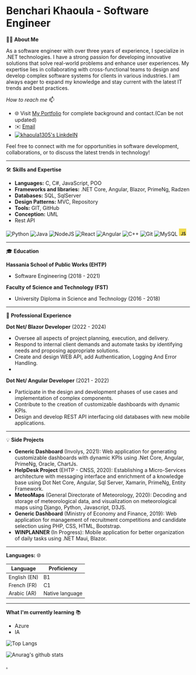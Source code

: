 # Benchari Khaoula - Software Engineer






👩‍💻 **About Me**

As a software engineer with over three years of experience, I specialize in .NET technologies. I have a strong passion for developing innovative solutions that solve real-world problems and enhance user experiences. My expertise lies in collaborating with cross-functional teams to design and develop complex software systems for clients in various industries. I am always eager to expand my knowledge and stay current with the latest IT trends and best practices.

  *How to reach me* 📫
 * 🌐  Visit [My Portfolio](https://khaoula1305.github.io/) for complete background and contact.(Can be not updated)
 * ✉️  [Email](khaoulabenchari9@gmail.com)
 *  <a href="https://www.linkedin.com/in/khaoula1305" target="_blank"><img alt="khaoula1305's LinkdeIN" src="https://img.shields.io/badge/linkedin-%230077B5.svg?&style=for-the-badge&logo=linkedin&logoColor=white" /></a> 

Feel free to connect with me for opportunities in software development, collaborations, or to discuss the latest trends in technology!

---


🛠️ **Skills and Expertise**

- **Languages:** C, C#, JavaScript, POO
- **Frameworks and libraries:** .NET Core, Angular, Blazor, PrimeNg, Radzen
- **Databases:** SQL, SqlServer
- **Design Patterns:** MVC, Repository
- **Tools:** GIT, GitHub
- **Conception:** UML
- Rest API
  
![Python](https://img.shields.io/badge/-Python-black?style=flat-square&logo=Python) 
![Java](https://img.shields.io/badge/-dotnet-E34A86?style=flat-square&logo=dotnet)
![NodeJS](https://img.shields.io/badge/-Nodejs-black?style=flat-square&logo=node.js)
![React](https://img.shields.io/badge/-React-black?style=flat-square&logo=react)
![Angular](https://img.shields.io/badge/-Angular-black?style=flat-square&logo=angular)
![C++](https://img.shields.io/badge/-C++-00599C?style=flat-square&logo=c++)
![Git](https://img.shields.io/badge/-Git-black?style=flat-square&logo=git)
![MySQL](https://img.shields.io/badge/-MYSQL-black?style=flat-square&logo=mysql)
<code><img height="20" src="https://raw.githubusercontent.com/github/explore/80688e429a7d4ef2fca1e82350fe8e3517d3494d/topics/javascript/javascript.png"></code>


---

🎓 **Education**

**Hassania School of Public Works (EHTP)**
- Software Engineering (2018 - 2021)

**Faculty of Science and Technology (FST)**
- University Diploma in Science and Technology (2016 - 2018)

---

💼 **Professional Experience**

**Dot Net/ Blazor Developer** (2022 - 2024)
- Oversee all aspects of project planning, execution, and delivery.
- Respond to internal client demands and automate tasks by identifying needs and proposing appropriate solutions.
- Create and design WEB API, add Authentication, Logging And Error Handling.
- 

**Dot Net/ Angular Developer** (2021 - 2022)
- Participate in the design and development phases of use cases and implementation of complex components.
- Contribute to the creation of customizable dashboards with dynamic KPIs.
- Design and develop REST API interfacing old databases with new mobile applications.

---

 💡 **Side Projects**

- **Generic Dashboard** (Involys, 2021): Web application for generating customizable dashboards with dynamic KPIs using .Net Core, Angular, PrimeNg, Oracle, ChartJs.
- **HelpDesk Project** (EHTP - CNSS, 2020): Establishing a Micro-Services architecture with messaging interface and enrichment of a knowledge base using Dot Net Core, Angular, Sql Server, Xamarin, PrimeNg, Entity Framework.
- **MeteoMaps** (General Directorate of Meteorology, 2020): Decoding and storage of meteorological data, and visualization on meteorological maps using Django, Python, Javascript, D3JS.
- **Generic Dashboard** (Ministry of Economy and Finance, 2019): Web application for management of recruitment competitions and candidate selection using PHP, CSS, HTML, Bootstrap.
- **WINPLANNER** (In Progress): Mobile application for better organization of daily tasks using .NET Maui, Blazor.

---


**Languages:** 🌐

| Language      | Proficiency                                                               |
| ------------- | ------------------------------------------------------------------------- |
| English (EN)  |B1               |
| French (FR)   | C1  |
| Arabic (AR)       | Native language  |                                                         |


---
**What I'm currently learning** 📚
- Azure
- IA

  
![Top Langs](https://github-readme-stats.vercel.app/api/top-langs/?username=khaoula1305&layout=compact)

![Anurag's github stats](https://github-readme-stats.vercel.app/api?username=khaoula1305&show_icons=true&theme=radical)


 [.](https://mega.nz/folder/4D8THCAJ#kbNAs_jVq6uehqoMV--ohw) 

